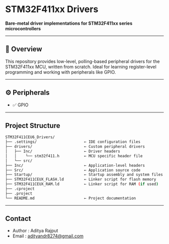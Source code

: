 # STM32F411xx Drivers

**Bare-metal driver implementations for STM32F411xx series microcontrollers**

---

## 🧩 Overview

This repository provides low-level, polling-based peripheral drivers for the STM32F411xx MCU, written from scratch. Ideal for learning register-level programming and working with peripherals like GPIO.

---

## ⚙️ Peripherals

- ✅ GPIO

---

## Project Structure

```bash
STM32F411CEU6_Drivers/
├── .settings/                     ← IDE configuration files
├── drivers/                       ← Custom peripheral drivers
│   ├── Inc/                       ← Driver headers
│   │    └── stm32f411.h           ← MCU specific header file
│   └── src/
├── Inc/                           ← Application-level headers
├── Src/                           ← Application source code
├── Startup/                       ← Startup assembly and system files
├── STM32F411CEUX_FLASH.ld         ← Linker script for flash memory
├── STM32F411CEUX_RAM.ld           ← Linker script for RAM (if used)
├── .cproject                      
├── .project                       
└── README.md                      ← Project documentation
```

---

## Contact

- Author : Aditya Rajput
- Email : adityandr8274@gmail.com
